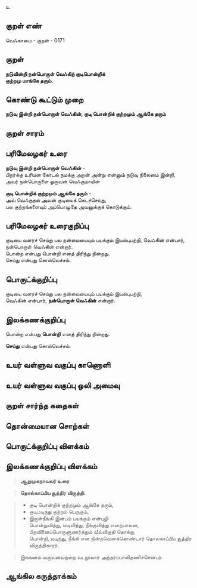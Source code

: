 உ

## குறள் எண் 

வெஃகாமை - குறள் - 0171  

## குறள் 

**நடுவின்றி நன்பொருள் வெஃகிற் குடிபொன்றிக்  
குற்றமு மாங்கே தரும்.** 

## கொண்டு கூட்டும் முறை

**நடுவு இன்றி நன்பொருள் வெஃகின், குடி பொன்றிக் குற்றமும் ஆங்கே தரும்**

## குறள் சாரம் 


## பரிமேலழகர் உரை

**நடுவு இன்றி நன்பொருள் வெஃகின்** -   
பிறர்க்கு உரியன கோடல் நமக்கு அறன் அன்று என்னும் நடுவு நிலைமை இன்றி,  
அவர் நன்பொருளை ஒருவன் வெஃகுமாயின்  

**குடி பொன்றிக் குற்றமும் ஆங்கே தரும்** -  
அவ் வெஃகுதல் அவன் குடியைக் கெடச்செய்து,  
பல குற்றங்களையும் அப்பொழுதே அவனுக்குக் கொடுக்கும். 

## பரிமேலழகர் உரைகுறிப்பு   

குடியை வளரச் செய்து பல நன்மையையும் பயக்கும் இயல்புபற்றி, வெஃகின் என்பார், நன்பொருள் வெஃகின் என்றார்.  
பொன்ற என்பது பொன்றி எனத் திரிந்து நின்றது.  
செய்து என்பது சொல்லெச்சம்.  

## பொருட்க்குறிப்பு 

குடியை வளரச் செய்து பல நன்மையையும் பயக்கும் இயல்புபற்றி,  
வெஃகின் என்பார், **நன்பொருள் வெஃகின்** என்றார்.  

## இலக்கணக்குறிப்பு  

பொன்ற என்பது **பொன்றி** எனத் திரிந்து நின்றது.  

**செய்து** என்பது சொல்லெச்சம்.  

## உயர் வள்ளுவ வகுப்பு காணொளி


## உயர் வள்ளுவ வகுப்பு ஒலி அமைவு 

 
## குறள் சார்ந்த கதைகள் 


## தொன்மையான சொற்கள்


## பொருட்க்குறிப்பு விளக்கம்


## இலக்கணக்குறிப்பு விளக்கம்

>**ஆறுமுகநாவலர் உரை**  

>**தொல்காப்பிய சூத்திர விருத்தி.**  

>* குடி பொன்றிக் குற்றமும் ஆங்கே தரும்,  
>* குடிமடிந்து குற்றம் பெருகும்,  
>* இருள்நீங்கி இன்பம் பயக்கும் என்புழி  
>பொன்றுவித்து, மடிவித்து, நீங்குவித்து எனற்பாலன,  
>பிறவினைப்பொருளுணர்த்தும் வீவ்விகுதி தொக்கு,  
>பொன்றி, மடிந்து, நீங்கி என நின்றவெனக்கொண்டார் தொல்காப்பிய சூத்திர விருத்திகாரர்.  

>இங்ஙனம் வருவனவற்றை வடநூலார் அந்தர்ப்பாவிதணிச்சென்பர்.

## ஆங்கில கருத்தாக்கம் 



